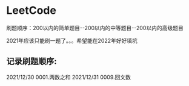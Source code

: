 # LeetCode
刷题顺序：200以内的简单题目--200以内的中等题目--200以内的高级题目

2021年应该只能刷一题了。。。希望能在2022年好好填坑
## 记录刷题顺序:
2021/12/30 0001.两数之和
2021/12/31 0009.回文数





